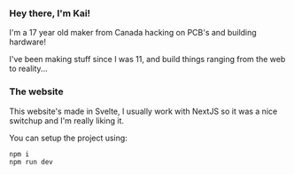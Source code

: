 ### Hey there, I'm Kai!

I'm a 17 year old maker from Canada hacking on PCB's and building hardware!

I've been making stuff since I was 11, and build things ranging from the web to reality...

### The website

This website's made in Svelte, I usually work with NextJS so it was a nice switchup and I'm really liking it.

You can setup the project using:

```
npm i
npm run dev
```
